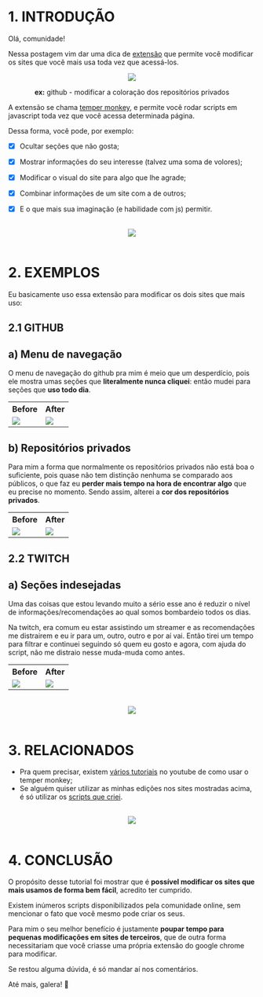 # 1. INTRODUÇÃO

Olá, comunidade!

Nessa postagem vim dar uma dica de [extensão](https://chrome.google.com/webstore/detail/tampermonkey/dhdgffkkebhmkfjojejmpbldmpobfkfo?hl=pt) que permite você modificar os sites que você mais usa toda vez que acessá-los.

<div align="center">
    <img src="https://github.com/lucasvtiradentes/my-tutorials/blob/master/tutorials/005%20-%20Easily%20modify%20your%20most%20used%20websites%20with%20this%20extension/images/cover.png?raw=true">
    <p><b>ex:</b> github - modificar a coloração dos repositórios privados</p>
</div>

A extensão se chama [temper monkey](https://chrome.google.com/webstore/detail/tampermonkey/dhdgffkkebhmkfjojejmpbldmpobfkfo?hl=pt), e permite você rodar scripts em javascript toda vez que você acessa determinada página.

Dessa forma, você pode, por exemplo:

- [x] Ocultar seções que não gosta;
- [x] Mostrar informações do seu interesse (talvez uma soma de volores);
- [x] Modificar o visual do site para algo que lhe agrade;
- [x] Combinar informações de um site com a de outros;
- [x] E o que mais sua imaginação (e habilidade com js) permitir.


<br>
<div align="center"><a href="#"><img src="https://github.com/lucasvtiradentes/my-tutorials/blob/master/.github/images/divider.png?raw=true"></a></div>
<br>

# 2. EXEMPLOS

Eu basicamente uso essa extensão para modificar os dois sites que mais uso:

## 2.1 GITHUB

## a) Menu de navegação

O menu de navegação do github pra mim é meio que um desperdício, pois ele mostra umas seções que <b>literalmente nunca cliquei</b>: então mudei para seções que <b>uso todo dia</b>.

<div align="center">
    <table>
        <tr>
            <th>Before</th>
            <th>After</th>
        </tr>
        <tr>
            <td><img src="https://github.com/lucasvtiradentes/my-tutorials/blob/master/tutorials/005%20-%20Easily%20modify%20your%20most%20used%20websites%20with%20this%20extension/images/github_navbar_old.png?raw=true"></td>
            <td><img src="https://github.com/lucasvtiradentes/my-tutorials/blob/master/tutorials/005%20-%20Easily%20modify%20your%20most%20used%20websites%20with%20this%20extension/images/github_navbar_after.png?raw=true"></td>
        </tr>
    </table>
</div>


## b) Repositórios privados

Para mim a forma que normalmente os repositórios privados não está boa o suficiente, pois quase não tem distinção nenhuma se comparado aos públicos, o que faz eu <b>perder mais tempo na hora de encontrar algo</b> que eu precise no momento. Sendo assim, alterei a <b>cor dos repositórios privados</b>.

<div align="center">
    <table>
        <tr>
            <th>Before</th>
            <th>After</th>
        </tr>
        <tr>
            <td><img src="https://github.com/lucasvtiradentes/my-tutorials/blob/master/tutorials/005%20-%20Easily%20modify%20your%20most%20used%20websites%20with%20this%20extension/images/github_private_repos_old.png?raw=true"></td>
            <td><img src="https://github.com/lucasvtiradentes/my-tutorials/blob/master/tutorials/005%20-%20Easily%20modify%20your%20most%20used%20websites%20with%20this%20extension/images/github_private_repos_after.png?raw=true"></td>
        </tr>
    </table>
</div>

## 2.2 TWITCH

## a) Seções indesejadas

Uma das coisas que estou levando muito a sério esse ano é reduzir o nível de informações/recomendações ao qual somos bombardeio todos os dias.

Na twitch, era comum eu estar assistindo um streamer e as recomendações me distrairem e eu ir para um, outro, outro e por aí vai. Então tirei um tempo para filtrar e continuei seguindo só quem eu gosto e agora, com ajuda do script, não me distraio nesse muda-muda como antes.

<div align="center">
    <table>
        <tr>
            <th>Before</th>
            <th>After</th>
        </tr>
        <tr>
            <td><img src="https://github.com/lucasvtiradentes/my-tutorials/blob/master/tutorials/005%20-%20Easily%20modify%20your%20most%20used%20websites%20with%20this%20extension/images/twitch_sections_old.png?raw=true"></td>
            <td><img src="https://github.com/lucasvtiradentes/my-tutorials/blob/master/tutorials/005%20-%20Easily%20modify%20your%20most%20used%20websites%20with%20this%20extension/images/twitch_sections_new.png?raw=true"></td>
        </tr>
    </table>
</div>

<br>
<div align="center"><a href="#"><img src="https://github.com/lucasvtiradentes/my-tutorials/blob/master/.github/images/divider.png?raw=true"></a></div>
<br>

# 3. RELACIONADOS

- Pra quem precisar, existem [vários tutoriais](https://www.youtube.com/results?search_query=como+usar+temper+monkey) no youtube de como usar o temper monkey;
- Se alguém quiser utilizar as minhas edições nos sites mostradas acima, é só utilizar os [scripts que criei](https://github.com/lucasvtiradentes/my-tutorials/tree/master/tutorials/005%20-%20Easily%20modify%20your%20most%20used%20websites%20with%20this%20extension/src).

<br>
<div align="center"><a href="#"><img src="https://github.com/lucasvtiradentes/my-tutorials/blob/master/.github/images/divider.png?raw=true"></a></div>
<br>

# 4. CONCLUSÃO

O propósito desse tutorial foi mostrar que é <b>possível modificar os sites que mais usamos de forma bem fácil</b>, acredito ter cumprido.

Existem inúmeros scripts disponibilizados pela comunidade online, sem mencionar o fato que você mesmo pode criar os seus.

Para mim o seu melhor benefício é justamente <b>poupar tempo para pequenas modificações em sites de terceiros</b>, que de outra forma necessitariam que você criasse uma própria extensão do google chrome para modificar.

Se restou alguma dúvida, é só mandar aí nos comentários.

Até mais, galera! 🥋